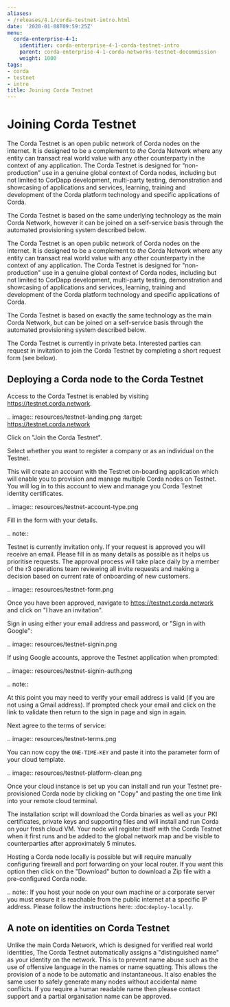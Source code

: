 ```yaml
---
aliases:
- /releases/4.1/corda-testnet-intro.html
date: '2020-01-08T09:59:25Z'
menu:
  corda-enterprise-4-1:
    identifier: corda-enterprise-4-1-corda-testnet-intro
    parent: corda-enterprise-4-1-corda-networks-testnet-decommission
    weight: 1000
tags:
- corda
- testnet
- intro
title: Joining Corda Testnet
---
```



# Joining Corda Testnet


The Corda Testnet is an open public network of Corda nodes on the internet. It is designed to be a complement to *the* Corda Network where any entity can transact real world value with any other counterparty in the context of any application. The Corda Testnet is designed for “non-production” use in a genuine global context of Corda nodes, including but not limited to CorDapp development, multi-party testing, demonstration and showcasing of applications and services, learning, training and development of the Corda platform technology and specific applications of Corda.

The Corda Testnet is based on the same underlying technology as the main Corda Network, however it can be joined on a self-service basis through the automated provisioning system described below.

The Corda Testnet is an open public network of Corda nodes on the internet. It is designed to be a complement to *the* Corda Network where any entity can transact real world value with any other counterparty in the context of any application. The Corda Testnet is designed for "non-production" use in a genuine global context of Corda nodes, including but not limited to CorDapp development, multi-party testing, demonstration and showcasing of applications and services, learning, training and development of the Corda platform technology and specific applications of Corda.

The Corda Testnet is based on exactly the same technology as the main Corda Network, but can be joined on a self-service basis through the automated provisioning system described below.

The Corda Testnet is currently in private beta. Interested parties can request in invitation to join the Corda Testnet by completing a short request form (see below).


Deploying a Corda node to the Corda Testnet
-------------------------------------------

Access to the Corda Testnet is enabled by visiting https://testnet.corda.network.

.. image:: resources/testnet-landing.png
   :target: https://testnet.corda.network

Click on "Join the Corda Testnet".

Select whether you want to register a company or as an individual on the Testnet.

This will create an account with the Testnet on-boarding application which will enable you to provision and manage multiple Corda nodes on Testnet. You will log in to this account to view and manage you Corda Testnet identity certificates.

.. image:: resources/testnet-account-type.png

Fill in the form with your details.

.. note::

   Testnet is currently invitation only. If your request is approved you will receive an email. Please fill in as many details as possible as it helps us prioritise requests. The approval process will take place daily by a member of the r3 operations team reviewing all invite requests and making a decision based on current rate of onboarding of new customers.

.. image:: resources/testnet-form.png

Once you have been approved, navigate to https://testnet.corda.network and click on "I have an invitation".

Sign in using either your email address and password, or "Sign in with Google":

.. image:: resources/testnet-signin.png

If using Google accounts, approve the Testnet application when prompted:

.. image:: resources/testnet-signin-auth.png

.. note::

   At this point you may need to verify your email address is valid (if you are not using a Gmail address). If prompted check your email and click on the link to validate then return to the sign in page and sign in again.

Next agree to the terms of service:

.. image:: resources/testnet-terms.png

You can now copy the ``ONE-TIME-KEY`` and paste it into the parameter form of your cloud template.

.. image:: resources/testnet-platform-clean.png

Once your cloud instance is set up you can install and run your Testnet pre-provisioned Corda node by clicking on "Copy" and pasting the one time link into your remote cloud terminal.

The installation script will download the Corda binaries as well as your PKI certificates, private keys and supporting files and will install and run Corda on your fresh cloud VM. Your node will register itself with the Corda Testnet when it first runs and be added to the global network map and be visible to counterparties after approximately 5 minutes.

Hosting a Corda node locally is possible but will require manually configuring firewall and port forwarding on your local router. If you want this option then click on the "Download" button to download a Zip file with a pre-configured Corda node.

.. note:: If you host your node on your own machine or a corporate server you must ensure it is reachable from the public internet at a specific IP address. Please follow the instructions here: :doc:`deploy-locally`.


A note on identities on Corda Testnet
-------------------------------------

Unlike the main Corda Network, which is designed for verified real world identities, The Corda Testnet automatically assigns a "distinguished name" as your identity on the network. This is to prevent name abuse such as the use of offensive language in the names or name squatting. This allows the provision of a node to be automatic and instantaneous. It also enables the same user to safely generate many nodes without accidental name conflicts. If you require a human readable name then please contact support and a partial organisation name can be approved.

